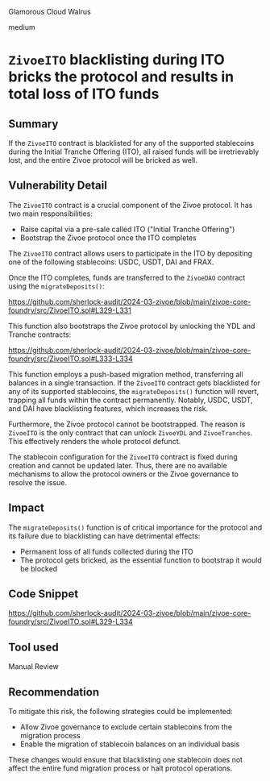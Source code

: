 Glamorous Cloud Walrus

medium

# `ZivoeITO` blacklisting during ITO bricks the protocol and results in total loss of ITO funds


## Summary

If the `ZivoeITO` contract is blacklisted for any of the supported stablecoins during the Initial Tranche Offering (ITO), all raised funds will be irretrievably lost, and the entire Zivoe protocol will be bricked as well.

## Vulnerability Detail

The `ZivoeITO` contract is a crucial component of the Zivoe protocol. It has two main responsibilities:

- Raise capital via a pre-sale called ITO ("Initial Tranche Offering")
- Bootstrap the Zivoe protocol once the ITO completes

The `ZivoeITO` contract allows users to participate in the ITO by depositing one of the following stablecoins: USDC, USDT, DAI and FRAX. 

Once the ITO completes, funds are transferred to the `ZivoeDAO` contract using the `migrateDeposits()`:

https://github.com/sherlock-audit/2024-03-zivoe/blob/main/zivoe-core-foundry/src/ZivoeITO.sol#L329-L331

This function also bootstraps the Zivoe protocol by unlocking the YDL and Tranche contracts:

https://github.com/sherlock-audit/2024-03-zivoe/blob/main/zivoe-core-foundry/src/ZivoeITO.sol#L333-L334

This function employs a push-based migration method, transferring all balances in a single transaction. If the `ZivoeITO` contract gets blacklisted for any of its supported stablecoins, the `migrateDeposits()` function will revert, trapping all funds within the contract permanently. Notably, USDC, USDT, and DAI have blacklisting features, which increases the risk.

Furthermore, the Zivoe protocol cannot be bootstrapped. The reason is `ZivoeITO` is the only contract that can unlock `ZivoeYDL` and `ZivoeTranches`. This effectively renders the whole protocol defunct.

The stablecoin configuration for the `ZivoeITO` contract is fixed during creation and cannot be updated later. Thus, there are no available mechanisms to allow the protocol owners or the Zivoe governance to resolve the issue.

## Impact

The `migrateDeposits()` function is of critical importance for the protocol and its failure due to blacklisting can have detrimental effects:

- Permanent loss of all funds collected during the ITO
- The protocol gets bricked, as the essential function to bootstrap it would be blocked

## Code Snippet

https://github.com/sherlock-audit/2024-03-zivoe/blob/main/zivoe-core-foundry/src/ZivoeITO.sol#L329-L334

## Tool used

Manual Review

## Recommendation

To mitigate this risk, the following strategies could be implemented:

- Allow Zivoe governance to exclude certain stablecoins from the migration process
- Enable the migration of stablecoin balances on an individual basis

These changes would ensure that blacklisting one stablecoin does not affect the entire fund migration process or halt protocol operations.